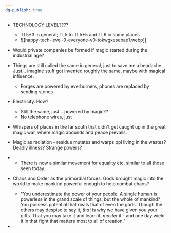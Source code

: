```yaml
---
dg-publish: true
---
```

- TECHNOLOGY LEVEL????
	- TL5+3 in general; TL5 to TL5+5 and TL6 in some places
	- ![[happy-tech-level-9-everyone-v0-tokwgxesebae1.webp]]


- Would private companies be formed if magic started during the industrial age?
- Things are still called the same in general, just to save me a headache. Just... imagine stuff got invented roughly the same, maybe with magical influence. 
	- Forges are powered by everburners, phones are replaced by sending stones
- Electricity. How?
	- Still the same, just... powered by magic?? 
	- No telephone wires, just 

- Whispers of places in the far south that didn't get caught up in the great magic war, where magic abounds and peace prevails. 

- Magic as radiation - residue mutates and warps ppl living in the wastes? Deadly illness? Strange powers?

- -  There is now a similar movement for equality etc, similar to all those seen today.


- Chaos and Order as the primordial forces. Gods brought magic into the world to make mankind powerful enough to help combat chaos?
	- "You underestimate the power of your people. A single human is powerless in the grand scale of things, but the whole of mankind? You possess potential that rivals that of even the gods. Though the others may despise to say it, _that_ is why we have given you your gifts. That you may take it and learn it, _master_ it - and one day wield it in that fight that matters most to all of creation."



- 